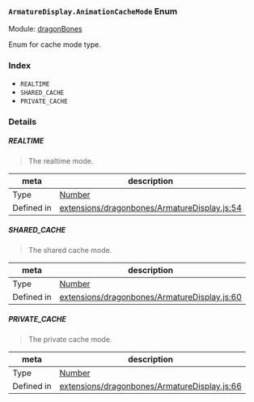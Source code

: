 ### `ArmatureDisplay.AnimationCacheMode` Enum



Module: [dragonBones](../modules/dragonBones.md)


Enum for cache mode type.


### Index
  - `REALTIME`
  - `SHARED_CACHE`
  - `PRIVATE_CACHE`

### Details


##### REALTIME

> The realtime mode.

| meta | description |
|------|-------------|
| Type | <a href="https://developer.mozilla.org/en/JavaScript/Reference/Global_Objects/Number" class="crosslink external" target="_blank">Number</a> |
| Defined in | [extensions/dragonbones/ArmatureDisplay.js:54](https://github.com/cocos-creator/engine/blob/79b9133d6e0e44b4b8f033ba86231ae21522f2dc/extensions/dragonbones/ArmatureDisplay.js#L54) |



##### SHARED_CACHE

> The shared cache mode.

| meta | description |
|------|-------------|
| Type | <a href="https://developer.mozilla.org/en/JavaScript/Reference/Global_Objects/Number" class="crosslink external" target="_blank">Number</a> |
| Defined in | [extensions/dragonbones/ArmatureDisplay.js:60](https://github.com/cocos-creator/engine/blob/79b9133d6e0e44b4b8f033ba86231ae21522f2dc/extensions/dragonbones/ArmatureDisplay.js#L60) |



##### PRIVATE_CACHE

> The private cache mode.

| meta | description |
|------|-------------|
| Type | <a href="https://developer.mozilla.org/en/JavaScript/Reference/Global_Objects/Number" class="crosslink external" target="_blank">Number</a> |
| Defined in | [extensions/dragonbones/ArmatureDisplay.js:66](https://github.com/cocos-creator/engine/blob/79b9133d6e0e44b4b8f033ba86231ae21522f2dc/extensions/dragonbones/ArmatureDisplay.js#L66) |


